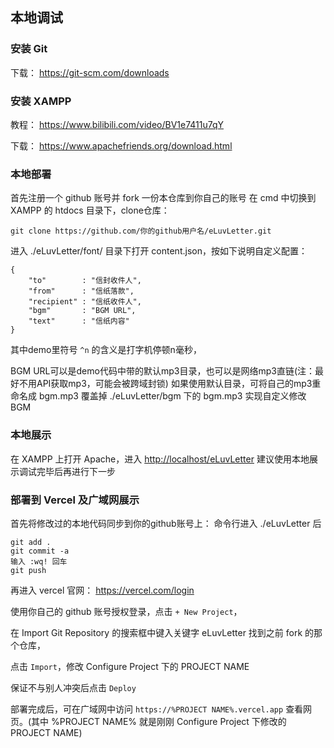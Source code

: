 ## 本地调试

### 安装 Git
下载： <https://git-scm.com/downloads>

### 安装 XAMPP
教程： <https://www.bilibili.com/video/BV1e7411u7qY>

下载： <https://www.apachefriends.org/download.html>

### 本地部署
首先注册一个 github 账号并 fork 一份本仓库到你自己的账号
在 cmd 中切换到 XAMPP 的 htdocs 目录下，clone仓库：
```
git clone https://github.com/你的github用户名/eLuvLetter.git
```

进入 ./eLuvLetter/font/ 目录下打开 content.json，按如下说明自定义配置：

```
{
    "to"        : "信封收件人",
    "from"      : "信纸落款",
    "recipient" : "信纸收件人",
    "bgm"       : "BGM URL",
    "text"      : "信纸内容"
}
```

其中demo里符号 `^n` 的含义是打字机停顿n毫秒，

BGM URL可以是demo代码中带的默认mp3目录，也可以是网络mp3直链(注：最好不用API获取mp3，可能会被跨域封锁)
如果使用默认目录，可将自己的mp3重命名成 bgm.mp3 覆盖掉 ./eLuvLetter/bgm 下的 bgm.mp3 实现自定义修改BGM

### 本地展示
在 XAMPP 上打开 Apache，进入 <http://localhost/eLuvLetter>
建议使用本地展示调试完毕后再进行下一步

### 部署到 Vercel 及广域网展示
首先将修改过的本地代码同步到你的github账号上：
命令行进入 ./eLuvLetter 后
```
git add .
git commit -a
输入 :wq! 回车
git push
```

再进入 vercel 官网： <https://vercel.com/login>

使用你自己的 github 账号授权登录，点击 `+ New Project`，

在 Import Git Repository 的搜索框中键入关键字 eLuvLetter 找到之前 fork 的那个仓库，

点击 `Import`，修改 Configure Project 下的 PROJECT NAME 

保证不与别人冲突后点击 `Deploy`

部署完成后，可在广域网中访问 `https://%PROJECT NAME%.vercel.app` 查看网页。(其中 %PROJECT NAME% 就是刚刚 Configure Project 下修改的 PROJECT NAME)